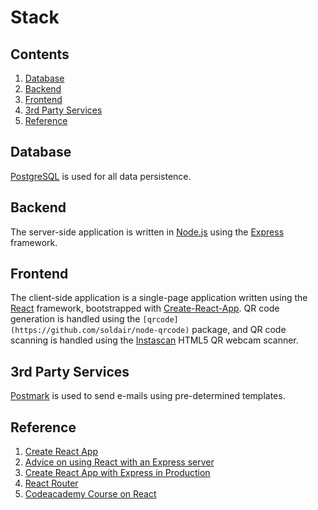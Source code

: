# Stack

## Contents
1. [Database](#database)
2. [Backend](#backend)
3. [Frontend](#frontend)
4. [3rd Party Services](#3rd-party-services)
4. [Reference](#reference)


## Database
[PostgreSQL](https://www.postgresql.org) is used for all data persistence.

## Backend
The server-side application is written in [Node.js](https://nodejs.org/) using the [Express](http://expressjs.com/) framework.

## Frontend
The client-side application is a single-page application written using the [React](https://reactjs.org) framework, bootstrapped with [Create-React-App](https://github.com/facebookincubator/create-react-app). QR code generation is handled using the `[qrcode](https://github.com/soldair/node-qrcode)` package, and QR code scanning is handled using the [Instascan](https://github.com/schmich/instascan) HTML5 QR webcam scanner.

## 3rd Party Services
[Postmark](http://postmarkapp.com/) is used to send e-mails using pre-determined templates.

## Reference
1. [Create React App](https://github.com/facebookincubator/create-react-app)
2. [Advice on using React with an Express server](https://daveceddia.com/create-react-app-express-backend/)
3. [Create React App with Express in Production](https://daveceddia.com/create-react-app-express-production/)
4. [React Router](https://reacttraining.com/react-router/)
5. [Codeacademy Course on React](https://www.codecademy.com/learn/react-101)
